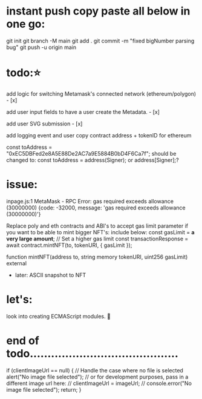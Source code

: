 # instant push copy paste all below in one go:

git init
git branch -M main
git add .
git commit -m "fixed bigNumber parsing bug"
git push -u origin main

# todo:⭐️

add logic for switching Metamask's connected network (ethereum/polygon) - [x]

add user input fields to have a user create the Metadata. - [x]

add user SVG submission - [x]

add logging event and user copy contract address + tokenID for ethereum

const toAddress = "0xEC5DBFed2e8A5E88De2AC7a9E5884B0bD4F6Ca7f"; should be changed to:
const toAddress = address(Signer); or address[Signer];?

# issue:

inpage.js:1 MetaMask - RPC Error: gas required exceeds allowance (30000000) {code: -32000, message: 'gas required exceeds allowance (30000000)'}

Replace poly and eth contracts and ABI's to accept gas limit parameter if you want to be able to mint bigger NFT's: include below:
const gasLimit = **a very large amount**; // Set a higher gas limit
const transactionResponse = await contract.mintNFT(to, tokenURI, { gasLimit });

function mintNFT(address to, string memory tokenURI, uint256 gasLimit) external

- later: ASCII snapshot to NFT

# let's:

look into creating ECMAScript modules. 🧩

# end of todo..........................................

if (clientImageUrl == null) {
// Handle the case where no file is selected
alert("No image file selected");
// or for development purposes, pass in a different image url here:
// clientImageUrl = imageUrl;
// console.error("No image file selected");
return;
}
